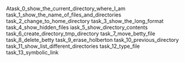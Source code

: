 Atask_0_show_the_current_directory_where_I_am 
task_1_show_the_name_of_files_and_directories
task_2_change_to_home_directory
task_3_show_the_long_format
task_4_show_hidden_files
iask_5_show_directory_contents
task_6_create_directory_tmp_directory
task_7_move_betty_file
task_8_delete_betty
task_9_erase_holberton
task_10_previous_directory
task_11_show_list_different_directories
task_12_type_file
task_13_symbolic_link
